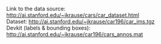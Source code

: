 Link to the data source: http://ai.stanford.edu/~jkrause/cars/car_dataset.html \
Dataset: http://ai.stanford.edu/~jkrause/car196/car_ims.tgz \
Devkit (labels & bounding boxes): http://ai.stanford.edu/~jkrause/car196/cars_annos.mat 
